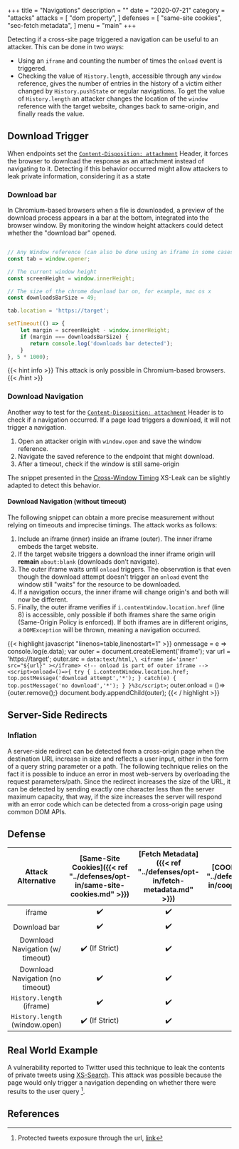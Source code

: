 +++
title = "Navigations"
description = ""
date = "2020-07-21"
category = "attacks"
attacks = [
    "dom property",
]
defenses = [
    "same-site cookies",
    "sec-fetch metadata",
]
menu = "main"
+++

Detecting if a cross-site page triggered a navigation can be useful to an attacker.  This can be done in two ways:
- Using an `iframe` and counting the number of times the `onload` event is triggered.
- Checking the value of `History.length`, accessible through any `window` reference, gives the number of entries in the history of a victim either changed by `History.pushState` or regular navigations. To get the value of `History.length` an attacker changes the location of the `window` reference with the target website, changes back to same-origin, and finally reads the value.

## Download Trigger

When endpoints set the [`Content-Disposition: attachment`](https://developer.mozilla.org/en-US/docs/Web/HTTP/Headers/Content-Disposition) Header, it forces the browser to download the response as an attachment instead of navigating to it. Detecting if this behavior occurred might allow attackers to leak private information, considering it as a state

### Download bar

In Chromium-based browsers when a file is downloaded, a preview of the download process appears in a bar at the bottom, integrated into the browser window. By monitoring the window height attackers could detect whether the "download bar" opened.


```javascript

// Any Window reference (can also be done using an iframe in some cases)
const tab = window.opener;

// The current window height
const screenHeight = window.innerHeight;

// The size of the chrome download bar on, for example, mac os x
const downloadsBarSize = 49;

tab.location = 'https://target';

setTimeout(() => {
    let margin = screenHeight - window.innerHeight;
    if (margin === downloadsBarSize) {
       return console.log('downloads bar detected');
    }
}, 5 * 1000);
```

{{< hint info >}}
This attack is only possible in Chromium-based browsers.
{{< /hint >}}

### Download Navigation

Another way to test for the [`Content-Disposition: attachment`](https://developer.mozilla.org/en-US/docs/Web/HTTP/Headers/Content-Disposition) Header is to check if a navigation occurred. If a page load triggers a download, it will not trigger a navigation. 

1. Open an attacker origin with `window.open` and save the window reference.
2. Navigate the saved reference to the endpoint that might download.
3. After a timeout, check if the window is still same-origin

The snippet presented in the [Cross-Window Timing](httpps://TODO) XS-Leak can be slightly adapted to detect this behavior.

#### Download Navigation (without timeout)

The following snippet can obtain a more precise measurement without relying on timeouts and imprecise timings. The attack works as follows:

1. Include an iframe (inner) inside an iframe (outer). The inner iframe embeds the target website.
2. If the target website triggers a download the inner iframe origin will **remain** `about:blank` (downloads don’t navigate).
3. The outer iframe waits until `onload` triggers. The observation is that even though the download attempt doesn't trigger an `onload` event the window still "waits" for the resource to be downloaded.
4. If a navigation occurs, the inner iframe will change origin's and both will now be different. 
5. Finally, the outer iframe verifies if `i.contentWindow.location.href` (line 8) is accessible, only possible if both iframes share the same origin (Same-Origin Policy is enforced). If both iframes are in different origins, a `DOMException` will be thrown, meaning a navigation occurred.

{{< highlight javascript "linenos=table,linenostart=1" >}}
onmessage = e => console.log(e.data);
var outer = document.createElement('iframe');
var url = 'https://target';
outer.src = `data:text/html,\
            <iframe id='inner' src="${url}" ></iframe>
            <!-- onload is part of outer iframe -->
            <script>onload=()=>{
                try {
                    i.contentWindow.location.href;
                    top.postMessage('download attempt','*');
                } catch(e) {
                    top.postMessage('no download','*');
                }
            }%3c/script>`;
outer.onload = ()=>{outer.remove();}
document.body.appendChild(outer);
{{< / highlight >}}

<!-- 
## Case Scenarios

- An online bank decides to redirect wealthy users to unmissable stock opportunities by triggering a navigation to a reserved space in the website when users are consulting the account balance. If this is only done to a specific group of users, it becomes possible for an attacker to leak the "client status" of the user. -->
<!--TODO(manuelvsousa): Add better examples-->
<!--TODO(manuelvsousa): evaluate if we are keeping case scenarios in the wiki-->


## Server-Side Redirects

### Inflation

A server-side redirect can be detected from a cross-origin page when the destination URL increase in size and reflects a user input, either in the form of a query string parameter or a path. The following technique relies on the fact it is possible to induce an error in most web-servers by overloading the request parameters/path. Since the redirect increases the size of the URL, it can be detected by sending exactly one character less than the server maximum capacity, that way, if the size increases the server will respond with an error code which can be detected from a cross-origin page using common DOM APIs.

<!-- ### CSP Violations -->
<!--TODO(manuelvsousa): I will discuss CSP violations with @lweichselbaum to know if it's still thing-->


## Defense

| Attack Alternative  | [Same-Site Cookies]({{< ref "../defenses/opt-in/same-site-cookies.md" >}})  | [Fetch Metadata]({{< ref "../defenses/opt-in/fetch-metadata.md" >}})  | [COOP]({{< ref "../defenses/opt-in/coop.md" >}})  |  [Framing Protections]({{< ref "../defenses/opt-in/xfo.md" >}}) |
|:----------------------------------:|:--------------------------:|:---------------:|:-----:|:--------------------:|
| iframe                             |         ✔️                 |      ✔️         |  ❌   |          ✔️         |
| Download bar                       |         ✔️                 |      ✔️         |  ✔️   |          ✔️         |
| Download Navigation (w/ timeout)   |         ✔️ (If Strict)     |      ✔️         |  ❌   |          ❌         |
| Download Navigation (no timeout)   |         ✔️                 |      ✔️         |  ✔️   |          ✔️         |
| `History.length` (iframe)          |         ✔️                 |      ✔️         |  ❌   |          ✔️         |
| `History.length` (window.open)     |         ✔️ (If Strict)     |      ✔️         |  ✔️   |          ❌         |

## Real World Example

A vulnerability reported to Twitter used this technique to leak the contents of private tweets using [XS-Search](https://TODO). This attack was possible because the page would only trigger a navigation depending on whether there were results to the user query [^1].

## References

[^1]: Protected tweets exposure through the url, [link](https://hackerone.com/reports/491473)
